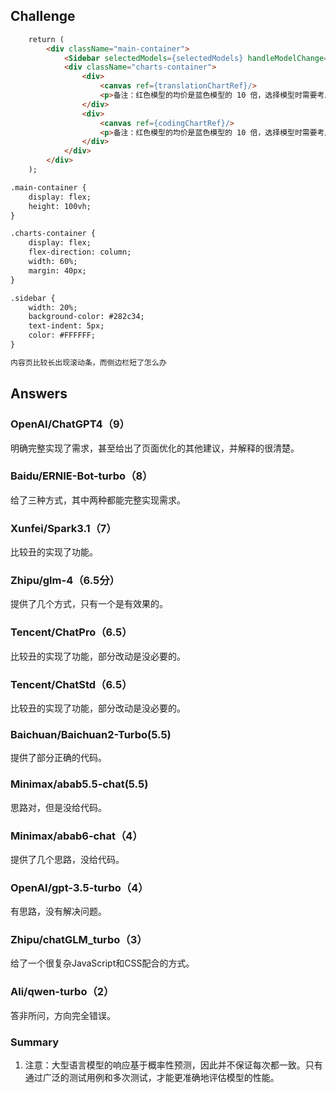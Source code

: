 ## Challenge

```html
	return (
        <div className="main-container">
            <Sidebar selectedModels={selectedModels} handleModelChange={handleModelChange}/>
            <div className="charts-container">
                <div>
                    <canvas ref={translationChartRef}/>
                    <p>备注：红色模型的均价是蓝色模型的 10 倍，选择模型时需要考虑到价格因素</p>
                </div>
                <div>
                    <canvas ref={codingChartRef}/>
                    <p>备注：红色模型的均价是蓝色模型的 10 倍，选择模型时需要考虑到价格因素</p>
                </div>
            </div>
        </div>
    );

.main-container {
    display: flex;
    height: 100vh;
}

.charts-container {
    display: flex;
    flex-direction: column;
    width: 60%;
    margin: 40px;
}

.sidebar {
    width: 20%;
    background-color: #282c34;
    text-indent: 5px;
    color: #FFFFFF;
}

内容页比较长出现滚动条，而侧边栏短了怎么办


```

## Answers
### OpenAI/ChatGPT4（9）
明确完整实现了需求，甚至给出了页面优化的其他建议，并解释的很清楚。

### Baidu/ERNIE-Bot-turbo（8）
给了三种方式，其中两种都能完整实现需求。

### Xunfei/Spark3.1（7）
比较丑的实现了功能。

### Zhipu/glm-4（6.5分）
提供了几个方式，只有一个是有效果的。

### Tencent/ChatPro（6.5）
比较丑的实现了功能，部分改动是没必要的。

### Tencent/ChatStd（6.5）
比较丑的实现了功能，部分改动是没必要的。

### Baichuan/Baichuan2-Turbo(5.5)
提供了部分正确的代码。

### Minimax/abab5.5-chat(5.5)
思路对，但是没给代码。

### Minimax/abab6-chat（4）
提供了几个思路，没给代码。

### OpenAI/gpt-3.5-turbo（4）
有思路，没有解决问题。

### Zhipu/chatGLM_turbo（3）
给了一个很复杂JavaScript和CSS配合的方式。

### Ali/qwen-turbo（2）
答非所问，方向完全错误。


### Summary
1. 注意：大型语言模型的响应基于概率性预测，因此并不保证每次都一致。只有通过广泛的测试用例和多次测试，才能更准确地评估模型的性能。
